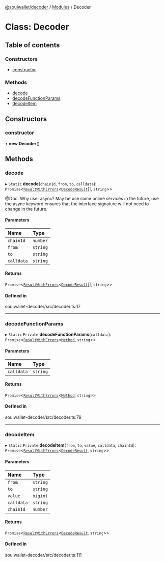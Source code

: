 [@soulwallet/decoder](../README.md) / [Modules](../modules.md) / Decoder

# Class: Decoder

## Table of contents

### Constructors

- [constructor](Decoder.md#constructor)

### Methods

- [decode](Decoder.md#decode)
- [decodeFunctionParams](Decoder.md#decodefunctionparams)
- [decodeItem](Decoder.md#decodeitem)

## Constructors

### constructor

• **new Decoder**()

## Methods

### decode

▸ `Static` **decode**(`chainId`, `from`, `to`, `calldata`): `Promise`<[`ResultWithErrors`](ResultWithErrors.md)<[`DecodeResult`](../interfaces/DecodeResult.md)[], `string`\>\>

@Doc: Why use: async?
       May be use some online services in the future, 
       use the async keyword ensures that the interface signature will not need to change in the future.

#### Parameters

| Name | Type |
| :------ | :------ |
| `chainId` | `number` |
| `from` | `string` |
| `to` | `string` |
| `calldata` | `string` |

#### Returns

`Promise`<[`ResultWithErrors`](ResultWithErrors.md)<[`DecodeResult`](../interfaces/DecodeResult.md)[], `string`\>\>

#### Defined in

soulwallet-decoder/src/decoder.ts:17

___

### decodeFunctionParams

▸ `Static` `Private` **decodeFunctionParams**(`calldata`): `Promise`<[`ResultWithErrors`](ResultWithErrors.md)<[`Method`](../interfaces/Method.md), `string`\>\>

#### Parameters

| Name | Type |
| :------ | :------ |
| `calldata` | `string` |

#### Returns

`Promise`<[`ResultWithErrors`](ResultWithErrors.md)<[`Method`](../interfaces/Method.md), `string`\>\>

#### Defined in

soulwallet-decoder/src/decoder.ts:79

___

### decodeItem

▸ `Static` `Private` **decodeItem**(`from`, `to`, `value`, `calldata`, `chainId`): `Promise`<[`ResultWithErrors`](ResultWithErrors.md)<[`DecodeResult`](../interfaces/DecodeResult.md), `string`\>\>

#### Parameters

| Name | Type |
| :------ | :------ |
| `from` | `string` |
| `to` | `string` |
| `value` | `bigint` |
| `calldata` | `string` |
| `chainId` | `number` |

#### Returns

`Promise`<[`ResultWithErrors`](ResultWithErrors.md)<[`DecodeResult`](../interfaces/DecodeResult.md), `string`\>\>

#### Defined in

soulwallet-decoder/src/decoder.ts:111
